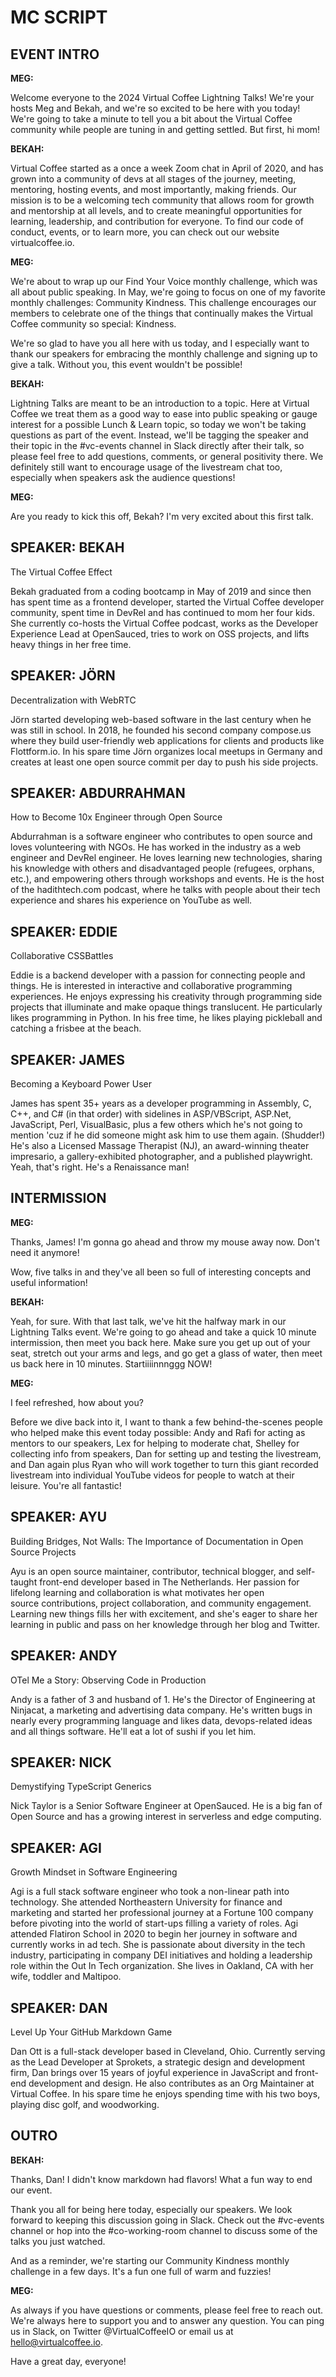 # MC SCRIPT

## EVENT INTRO

**MEG:**

Welcome everyone to the 2024 Virtual Coffee Lightning Talks! We're your hosts Meg and Bekah, and we're so excited to be here with you today! We're going to take a minute to tell you a bit about the Virtual Coffee community while people are tuning in and getting settled. But first, hi mom!

**BEKAH:**

Virtual Coffee started as a once a week Zoom chat in April of 2020, and has grown into a community of devs at all stages of the journey, meeting, mentoring, hosting events, and most importantly, making friends. Our mission is to be a welcoming tech community that allows room for growth and mentorship at all levels, and to create meaningful opportunities for learning, leadership, and contribution for everyone. To find our code of conduct, events, or to learn more, you can check out our website virtualcoffee.io.

**MEG:**

We're about to wrap up our Find Your Voice monthly challenge, which was all about public speaking. In May, we're going to focus on one of my favorite monthly challenges: Community Kindness. This challenge encourages our members to celebrate one of the things that continually makes the Virtual Coffee community so special: Kindness.

We're so glad to have you all here with us today, and I especially want to thank our speakers for embracing the monthly challenge and signing up to give a talk. Without you, this event wouldn't be possible!

**BEKAH:**

Lightning Talks are meant to be an introduction to a topic. Here at Virtual Coffee we treat them as a good way to ease into public speaking or gauge interest for a possible Lunch & Learn topic, so today we won't be taking questions as part of the event. Instead, we'll be tagging the speaker and their topic in the #vc-events channel in Slack directly after their talk, so please feel free to add questions, comments, or general positivity there. We definitely still want to encourage usage of the livestream chat too, especially when speakers ask the audience questions!

**MEG:**

Are you ready to kick this off, Bekah? I'm very excited about this first talk.

## SPEAKER: BEKAH

The Virtual Coffee Effect

Bekah graduated from a coding bootcamp in May of 2019 and since then has spent time as a frontend developer, started the Virtual Coffee developer community, spent time in DevRel and has continued to mom her four kids. She currently co-hosts the Virtual Coffee podcast, works as the Developer Experience Lead at OpenSauced, tries to work on OSS projects, and lifts heavy things in her free time.

## SPEAKER: JÖRN

Decentralization with WebRTC

Jörn started developing web-based software in the last century when he was still in school. In 2018, he founded his second company compose.us where they build user-friendly web applications for clients and products like Flottform.io. In his spare time Jörn organizes local meetups in Germany and creates at least one open source commit per day to push his side projects.

## SPEAKER: ABDURRAHMAN

How to Become 10x Engineer through Open Source

Abdurrahman is a software engineer who contributes to open source and loves volunteering with NGOs. He has worked in the industry as a web engineer and DevRel engineer. He loves learning new technologies, sharing his knowledge with others and disadvantaged people (refugees, orphans, etc.), and empowering others through workshops and events. He is the host of the hadithtech.com podcast, where he talks with people about their tech experience and shares his experience on YouTube as well.

## SPEAKER: EDDIE

Collaborative CSSBattles

Eddie is a backend developer with a passion for connecting people and things. He is interested in interactive and collaborative programming experiences. He enjoys expressing his creativity through programming side projects that illuminate and make opaque things translucent. He particularly likes programming in Python. In his free time, he likes playing pickleball and catching a frisbee at the beach.

## SPEAKER: JAMES

Becoming a Keyboard Power User

James has spent 35+ years as a developer programming in Assembly, C, C++, and C# (in that order) with sidelines in ASP/VBScript, ASP.Net, JavaScript, Perl, VisualBasic, plus a few others which he's not going to mention 'cuz if he did someone might ask him to use them again. (Shudder!) He's also a Licensed Massage Therapist (NJ), an award-winning theater impresario, a gallery-exhibited photographer, and a published playwright. Yeah, that's right. He's a Renaissance man!

## INTERMISSION

<!-- ON START -->

**MEG:**

Thanks, James! I'm gonna go ahead and throw my mouse away now. Don't need it anymore!

Wow, five talks in and they've all been so full of interesting concepts and useful information!

**BEKAH:**

Yeah, for sure. With that last talk, we've hit the halfway mark in our Lightning Talks event. We're going to go ahead and take a quick 10 minute intermission, then meet you back here. Make sure you get up out of your seat, stretch out your arms and legs, and go get a glass of water, then meet us back here in 10 minutes. Startiiiinnnggg NOW!

<!-- ON RETURN -->

**MEG:**

I feel refreshed, how about you?

Before we dive back into it, I want to thank a few behind-the-scenes people who helped make this event today possible: Andy and Rafi for acting as mentors to our speakers, Lex for helping to moderate chat, Shelley for collecting info from speakers, Dan for setting up and testing the livestream, and Dan again plus Ryan who will work together to turn this giant recorded livestream into individual YouTube videos for people to watch at their leisure. You're all fantastic!

## SPEAKER: AYU

Building Bridges, Not Walls: The Importance of Documentation in Open Source Projects

Ayu is an open source maintainer, contributor, technical blogger, and self-taught front-end developer based in The Netherlands. Her passion for lifelong learning and collaboration is what motivates her open source contributions, project collaboration, and community engagement. Learning new things fills her with excitement, and she's eager to share her learning in public and pass on her knowledge through her blog and Twitter.

## SPEAKER: ANDY

OTel Me a Story: Observing Code in Production

Andy is a father of 3 and husband of 1. He's the Director of Engineering at Ninjacat, a marketing and advertising data company. He's written bugs in nearly every programming language and likes data, devops-related ideas and all things software. He'll eat a lot of sushi if you let him.

## SPEAKER: NICK

Demystifying TypeScript Generics

Nick Taylor is a Senior Software Engineer at OpenSauced. He is a big fan of Open Source and has a growing interest in serverless and edge computing.

## SPEAKER: AGI

Growth Mindset in Software Engineering

Agi is a full stack software engineer who took a non-linear path into technology. She attended Northeastern University for finance and marketing and started her professional journey at a Fortune 100 company before pivoting into the world of start-ups filling a variety of roles. Agi attended Flatiron School in 2020 to begin her journey in software and currently works in ad tech. She is passionate about diversity in the tech industry, participating in company DEI initiatives and holding a leadership role within the Out In Tech organization. She lives in Oakland, CA with her wife, toddler and Maltipoo.

## SPEAKER: DAN

Level Up Your GitHub Markdown Game

Dan Ott is a full-stack developer based in Cleveland, Ohio. Currently serving as the Lead Developer at Sprokets, a strategic design and development firm, Dan brings over 15 years of joyful experience in JavaScript and front-end development and design. He also contributes as an Org Maintainer at Virtual Coffee. In his spare time he enjoys spending time with his two boys, playing disc golf, and woodworking.

## OUTRO

**BEKAH:**

Thanks, Dan! I didn't know markdown had flavors! What a fun way to end our event.

Thank you all for being here today, especially our speakers. We look forward to keeping this discussion going in Slack. Check out the #vc-events channel or hop into the #co-working-room channel to discuss some of the talks you just watched.

And as a reminder, we're starting our Community Kindness monthly challenge in a few days. It's a fun one full of warm and fuzzies!

**MEG:**

As always if you have questions or comments, please feel free to reach out. We're always here to support you and to answer any question. You can ping us in Slack, on Twitter @VirtualCoffeeIO or email us at hello@virtualcoffee.io.

Have a great day, everyone!

